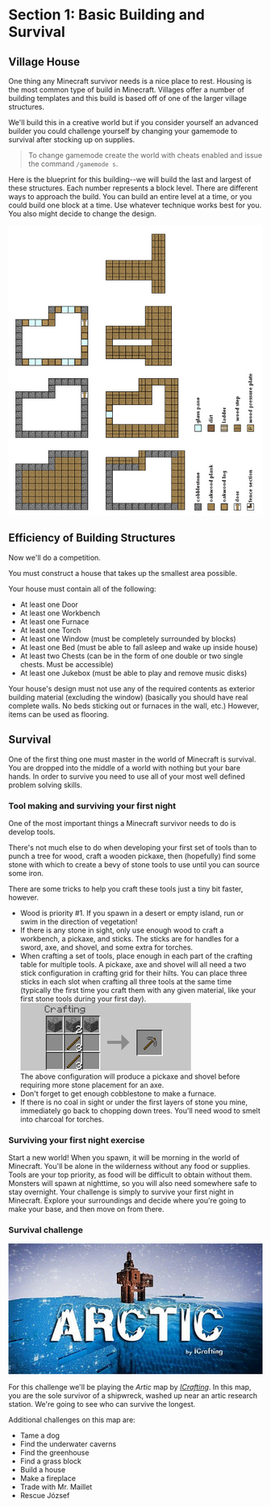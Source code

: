# Section 1: Basic Building and Survival

## Village House

One thing any Minecraft survivor needs is a nice place to rest. Housing is the most common type of build in Minecraft. Villages offer a number of building templates and this build is based off of one of the larger village structures.

We'll build this in a creative world but if you consider yourself an advanced builder you could challenge yourself by changing your gamemode to survival after stocking up on supplies.

> To change gamemode create the world with cheats enabled and issue the command ```/gamemode s```.

Here is the blueprint for this building--we will build the last and largest of these structures. Each number represents a block level. There are different ways to approach the build. You can build an entire level at a time, or you could build one block at a time. Use whatever technique works best for you. You also might decide to change the design.

![](images/minecraft_npc_village_houses_floorplan.jpg)

## Efficiency of Building Structures

Now we'll do a competition.

You must construct a house that takes up the smallest area possible.

Your house must contain all of the following:

* At least one Door
* At least one Workbench
* At least one Furnace
* At least one Torch
* At least one Window (must be completely surrounded by blocks)
* At least one Bed (must be able to fall asleep and wake up inside house)
* At least two Chests (can be in the form of one double or two single chests. Must be accessible)
* At least one Jukebox (must be able to play and remove music disks)

Your house's design must not use any of the required contents as exterior building material (excluding the window) (basically you should have real complete walls. No beds sticking out or furnaces in the wall, etc.) However, items can be used as flooring.

## Survival

One of the first thing one must master in the world of Minecraft is survival. You are dropped into the middle of a world with nothing but your bare hands. In order to survive you need to use all of your most well defined problem solving skills.

### Tool making and surviving your first night

One of the most important things a Minecraft survivor needs to do is develop tools.

There's not much else to do when developing your first set of tools than to punch a tree for wood, craft a wooden pickaxe, then (hopefully) find some stone with which to create a bevy of stone tools to use until you can source some iron.

There are some tricks to help you craft these tools just a tiny bit faster, however.

*  Wood is priority #1. If you spawn in a desert or empty island, run or swim in the direction of vegetation!
* If there is any stone in sight, only use enough wood to craft a workbench, a pickaxe, and sticks. The sticks are for handles for a sword, axe, and shovel, and some extra for torches.
* When crafting a set of tools, place enough in each part of the crafting table for multiple tools. A pickaxe, axe and shovel will all need a two stick configuration in crafting grid for their hilts. You can place three sticks in each slot when crafting all three tools at the same time (typically the first time you craft them with any given material, like your first stone tools during  your first day).  
![Crafting Multiple Tools in Sequence](images/crafting1.png)  
The above configuration will produce a pickaxe and shovel before requiring more stone placement for an axe.
* Don't forget to get enough cobblestone to make a furnace.
* If there is no coal in sight or under the first layers of stone you mine, immediately go back to chopping down trees. You'll need wood to smelt into charcoal for torches.

### Surviving your first night exercise

Start a new world! When you spawn, it will be morning in the world of Minecraft. You'll be alone in the wilderness without any food or supplies. Tools are your top priority, as food will be difficult to obtain without them. Monsters will spawn at nighttime, so you will also need somewhere safe to stay overnight. Your challenge is simply to survive your first night in Minecraft. Explore your surroundings and decide where you're going to make your base, and then move on from there.

### Survival challenge

![Artic map](images/arctic-main_900_6399647.jpg)

For this challenge we'll be playing the _Artic_ map by _[ICrafting](http://www.planetminecraft.com/member/indianacrafting/)_. In this map, you are the sole survivor of a shipwreck, washed up near an artic research station. We're going to see who can survive the longest.

Additional challenges on this map are:

* Tame a dog
* Find the underwater caverns
* Find the greenhouse
* Find a grass block
* Build a house
* Make a fireplace
* Trade with Mr. Maillet
* Rescue József
